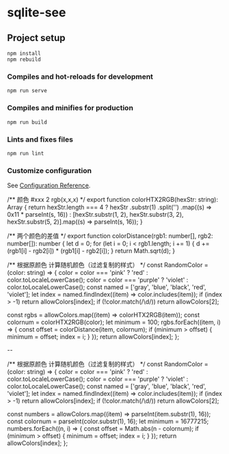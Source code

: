 # sqlite-see

## Project setup
```
npm install
npm rebuild
```

### Compiles and hot-reloads for development
```
npm run serve
```

### Compiles and minifies for production
```
npm run build
```

### Lints and fixes files
```
npm run lint
```

### Customize configuration
See [Configuration Reference](https://cli.vuejs.org/config/).




/** 颜色 #xxx 2 rgb(x,x,x) */
export function colorHTX2RGB(hexStr: string): Array<number> {
  return hexStr.length === 4
    ? hexStr
        .substr(1)
        .split('')
        .map((s) => 0x11 * parseInt(s, 16))
    : [hexStr.substr(1, 2), hexStr.substr(3, 2), hexStr.substr(5, 2)].map((s) => parseInt(s, 16));
}

/** 两个颜色的差值 */
export function colorDistance(rgb1: number[], rgb2: number[]): number {
  let d = 0;
  for (let i = 0; i < rgb1.length; i += 1) {
    d += (rgb1[i] - rgb2[i]) * (rgb1[i] - rgb2[i]);
  }
  return Math.sqrt(d);
}

/** 根据原颜色 计算随机颜色（过滤复制的样式） */
const RandomColor = (color: string) => {
  color = color === 'pink' ? 'red' : color.toLocaleLowerCase();
  color = color === 'purple' ? 'violet' : color.toLocaleLowerCase();
  const named = ['gray', 'blue', 'black', 'red', 'violet'];
  let index = named.findIndex((item) => color.includes(item));
  if (index > -1) return allowColors[index];
  if (!color.match(/\d/)) return allowColors[2];

  const rgbs = allowColors.map((item) => colorHTX2RGB(item));
  const colornum = colorHTX2RGB(color);
  let minimum = 100;
  rgbs.forEach((item, i) => {
    const offset = colorDistance(item, colornum);
    if (minimum > offset) {
      minimum = offset;
      index = i;
    }
  });
  return allowColors[index];
};


--

/** 根据原颜色 计算随机颜色（过滤复制的样式） */
const RandomColor = (color: string) => {
  color = color === 'pink' ? 'red' : color.toLocaleLowerCase();
  color = color === 'purple' ? 'violet' : color.toLocaleLowerCase();
  const named = ['gray', 'blue', 'black', 'red', 'violet'];
  let index = named.findIndex((item) => color.includes(item));
  if (index > -1) return allowColors[index];
  if (!color.match(/\d/)) return allowColors[2];

  const numbers = allowColors.map((item) => parseInt(item.substr(1), 16));
  const colornum = parseInt(color.substr(1), 16);
  let minimum = 16777215;
  numbers.forEach((n, i) => {
    const offset = Math.abs(n - colornum);
    if (minimum > offset) {
      minimum = offset;
      index = i;
    }
  });
  return allowColors[index];
};